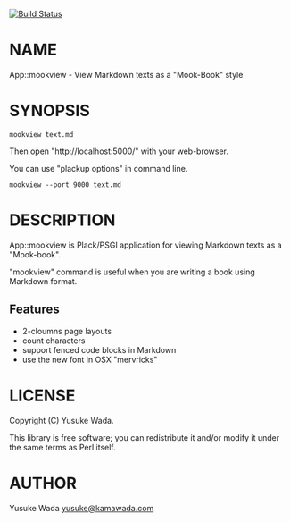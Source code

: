 [![Build Status](https://travis-ci.org/yusukebe/App-mookview.png?branch=master)](https://travis-ci.org/yusukebe/App-mookview)
# NAME

App::mookview - View Markdown texts as a "Mook-Book" style

# SYNOPSIS

    mookview text.md

Then open "http://localhost:5000/" with your web-browser.

You can use "plackup options" in command line.

    mookview --port 9000 text.md

# DESCRIPTION

App::mookview is Plack/PSGI application for viewing Markdown texts as a "Mook-book".

"mookview" command is useful when you are writing a book using Markdown format.

## Features

- 2-cloumns page layouts
- count characters
- support fenced code blocks in Markdown
- use the new font in OSX "mervricks"

# LICENSE

Copyright (C) Yusuke Wada.

This library is free software; you can redistribute it and/or modify
it under the same terms as Perl itself.

# AUTHOR

Yusuke Wada <yusuke@kamawada.com>
